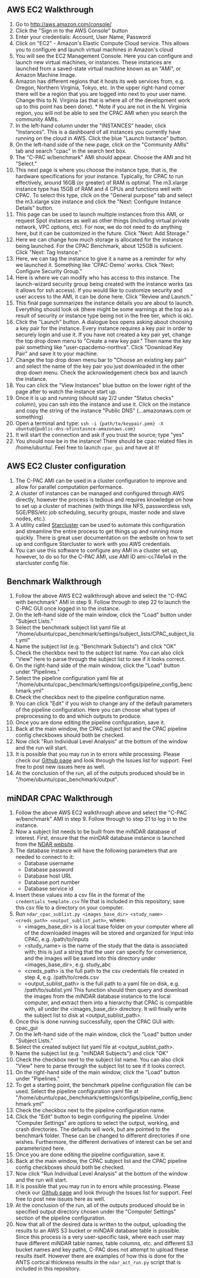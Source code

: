 AWS EC2 Walkthrough
-------------------
1. Go to http://aws.amazon.com/console/
2. Click the "Sign in to the AWS Console" button
3. Enter your credentials: Account, User Name, Password
4. Click on "EC2" - Amazon's Elastic Compute Cloud service. This allows you to configure and launch virtual machines in Amazon's cloud
5. You will see the EC2 Management Console. Here you can configure and launch new virtual machines, or instances. These instances are launched from a saved-state virtual machine known as an "AMI", or Amazon Machine Image.
6. Amazon has different regions that it hosts its web services from, e.g. Oregon, Northern Virginia, Tokyo, etc. In the upper right-hand corner there will be a region that you are logged into next to your user name. Change this to N. Virginia (as that is where all of the development work up to this point has been done). * Note if you are not in the N. Virginia region, you will not be able to see the CPAC AMI when you search the community AMIs.
7. In the left-hand column under the "INSTANCES" header, click "Instances". This is a dashboard of all instances you currently have running on the cloud in AWS. Click the blue "Launch Instance" button.
8. On the left-hand side of the new page, click on the "Community AMIs" tab and search "cpac" in the search text box.
9. The "C-PAC w/benchmark" AMI should appear. Choose the AMI and hit "Select."
10. This next page is where you choose the instance type, that is, the hardware specifications for your instance. Typically, for CPAC to run effectively, around 16GB (or greater) of RAM is optimal. The m3.xlarge instance type has 15GB of RAM and 4 CPUs and functions well with CPAC. To select this type, click on the "General purpose" tab and select the m3.xlarge size instance and click the "Next: Configure Instance Details" button.
11. This page can be used to launch multiple instances from this AMI, or request Spot instances as well as other things (including virtual private network, VPC options, etc). For now, we do not need to do anything here, but it can be customized in the future. Click "Next: Add Storage."
12. Here we can change how much storage is allocated for the instance being launched. For the CPAC Benchmark, about 125GB is suficient. Click "Next: Tag Instance."
13. Here, we can tag the instance to give it a name as a reminder for why we launched it. Something like 'CPAC-Demo' works. Click "Next: Configure Security Group."
14. Here is where we can modify who has access to this instance. The launch-wizard security group being created with the instance works (as it allows for ssh access). If you would like to customize security and user access to the AMI, it can be done here. Click "Review and Launch."
15. This final page summarizes the instance details you are about to launch. Everything should look ok (there might be some warnings at the top as a result of security or instance type being not in the free tier, which is ok).
16. Click the "Launch" button. A dialogue box opens asking about choosing a key pair for the instance. Every instance requires a key pair in order to securely login and use it. If you have not created a key pair yet, change the top drop down menu to "Create a new key pair." Then name the key pair something like "user-cpacdemo-northva". Click "Download Key Pair" and save it to your machine.
17. Change the top drop down menu bar to "Choose an existing key pair" and select the name of the key pair you just downloaded in the other drop down menu. Check the acknowledgement check box and launch the instance.
18. You can click the "View Instances" blue button on the lower right of the page after to watch the instance start up.
19. Once it is up and running (should say 2/2 under "Status checks" column), you can ssh into the instance and use it. Click on the instance and copy the string of the instance "Public DNS" (...amazonaws.com or something)
20. Open a terminal and type: `ssh -i {path/to/keypair.pem} -X ubuntu@{public-dns-ofinstasnce-amazonaws.com}`
21. It will start the connection and ask if you trust the source; type "yes"
22. You should now be in the instance! There should be cpac related files in /home/ubuntu/. Feel free to launch `cpac_gui` and have at it!

AWS EC2 Cluster configuration
-----------------------------
1. The C-PAC AMI can be used in a cluster configuration to improve and allow for parallel computation performance.
2. A cluster of instances can be managed and configured through AWS directly, however the process is tedious and requires knowledge on how to set up a cluster of machines (with things like NFS, passwordless ssh, SGE/PBS/etc job scheduling, security groups, master node and slave nodes, etc.).
3. A utility called [Starcluster](http://star.mit.edu/cluster/) can be used to automate this configuration and streamline the entire process to get things up and running more quickly. There is great user documentation on the website on how to set up and configure Starcluster to work with you AWS credentials.
4. You can use this software to configure any AMI in a cluster set up, however, to do so for the C-PAC AMI, use AMI ID ami-cc74e1a4 in the starcluster config file.

Benchmark Walkthrough
---------------------
1. Follow the above AWS EC2 walkthrough above and select the "C-PAC with benchmark" AMI in step 9. Follow through to step 22 to launch the C-PAC GUI once logged in to the instance.
2. On the left-hand side of the main window, click the "Load" button under "Subject Lists."
3. Select the benchmark subject list yaml file at "/home/ubuntu/cpac_benchmark/settings/subject_lists/CPAC_subject_list.yml"
4. Name the subject list (e.g. "Benchmark Subjects") and click "OK"
5. Check the checkbox next to the subject list name. You can also click "View" here to parse through the subject list to see if it looks correct.
6. On the right-hand side of the main window, click the "Load" button under "Pipelines."
7. Select the pipeline configuration yaml file at "/home/ubuntu/cpac_benchmark/settings/configs/pipeline_config_benchmark.yml"
8. Check the checkbox next to the pipeline configuration name.
9. You can click "Edit" if you wish to change any of the default parameters of the pipeline configuration. Here you can choose what types of preprocessing to do and which outputs to produce.
10. Once you are done editing the pipeline configuration, save it.
11. Back at the main window, the CPAC subject list and the CPAC pipeline config checkboxes should both be checked.
12. Now click "Run Individual Level Analysis" at the bottom of the window and the run will start.
13. It is possible that you may run in to errors while processing. Please check our [Github page](https://github.com/FCP-INDI/C-PAC) and look through the Issues list for support. Feel free to post new issues here as well.
14. At the conclusion of the run, all of the outputs produced should be in "/home/ubuntu/cpac_benchmark/output".

miNDAR CPAC Walkthrough
---------------------
1. Follow the above AWS EC2 walkthrough above and select the "C-PAC w/benchmark" AMI in step 9. Follow through to step 21 to log in to the instance.
2. Now a subject list needs to be built from the miNDAR database of interest. First, ensure that the minDAR database instance is launched from the [NDAR website](http://ndar.nih.gov/).
3. The database instance will have the following parameters that are needed to connect to it:
    - Database username
    - Database password
    - Database host URL
    - Database port number
    - Database service id
4. Insert these values into a csv file in the format of the `credentials_template.csv` file that is included in this repository; save this csv file to a directory on your computer.
5. Run `ndar_cpac_sublist.py <images_base_dir> <study_name> <creds_path> <output_sublist_path>`, where:
    - <images_base_dir> is a local base folder on your computer where all of the downloaded images will  be stored and organized for input into CPAC, e.g. /path/to/inputs
    - <study_name> is the name of the study that the data is associated with; this is just a string that the user can specify for convenience, and the images will be saved into this directory under <images_base_dir>, e.g. study_abc
    - <creds_path> is the full path to the csv credentials file created in step 4, e.g. /path/to/creds.csv
    - <output_sublist_path> is the full path to a yaml file on disk, e.g. /path/to/sublist.yml
   This function should then query and download the images from the miNDAR database instance to the local computer, and extract them into a hierarchy that CPAC is compatible with, all under the <images_base_dir> directory. It will finally write the subject list to disk at <output_sublist_path>.
6. Once this is done running successfully, open the CPAC GUI with: cpac_gui
7. On the left-hand side of the main window, click the "Load" button under "Subject Lists."
8. Select the created subject list yaml file at <output_sublist_path>.
9. Name the subject list (e.g. "miNDAR Subjects") and click "OK"
10. Check the checkbox next to the subject list name. You can also click "View" here to parse through the subject list to see if it looks correct.
11. On the right-hand side of the main window, click the "Load" button under "Pipelines."
12. To get a starting point, the benchmark pipeline configuration file can be used. Select the pipeline configuration yaml file at "/home/ubuntu/cpac_benchmark/settings/configs/pipeline_config_benchmark.yml"
13. Check the checkbox next to the pipeline configuration name.
14. Click the "Edit" button to begin configuring the pipeline. Under "Computer Settings" are options to select the output, working, and crash directories. The defaults will work, but are pointed to the benchmark folder. These can be changed to different directories if one wishes. Furthermore, the different derivatives of interest can be set and parameterized here.
15. Once you are done editing the pipeline configuration, save it.
11. Back at the main window, the CPAC subject list and the CPAC pipeline config checkboxes should both be checked.
12. Now click "Run Individual Level Analysis" at the bottom of the window and the run will start.
13. It is possible that you may run in to errors while processing. Please check our [Github page](https://github.com/FCP-INDI/C-PAC) and look through the Issues list for support. Feel free to post new issues here as well.
14. At the conclusion of the run, all of the outputs produced should be in specified output directory chosen under the "Computer Settings" section of the pipeline configuration.
15. Now that all of the desired data is written to the output, uploading the results to an AWS S3 bucket or miNDAR database table is possible. Since this process is a very user-specific task, where each user may have different miNDAR table names, table columns, etc. and different S3 bucket names and key paths, C-PAC does not attempt to upload these results itself. However there are examples of how this is done for the ANTS cortical thickness results in the `ndar_act_run.py` script that is included in this repository.
